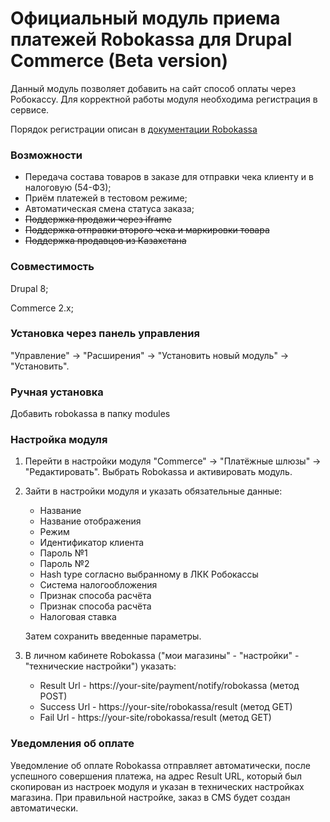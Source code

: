 # Официальный модуль приема платежей Robokassa для Drupal Commerce (Beta version)
Данный модуль позволяет добавить на сайт способ оплаты через Робокассу.
Для корректной работы модуля необходима регистрация в сервисе.

Порядок регистрации описан в [документации Robokassa](https://docs.robokassa.ru/#7844)

### Возможности
* Передача состава товаров в заказе для отправки чека клиенту и в налоговую (54-ФЗ);
* Приём платежей в тестовом режиме;
* Автоматическая смена статуса заказа;
* ~~Поддержка продажи через iframe~~
* ~~Поддержка отправки второго чека и маркировки товара~~
* ~~Поддержка продавцов из Казахстана~~

### Совместимость
Drupal 8;

Commerce 2.x;

### Установка через панель управления

"Управление" -> "Расширения" -> "Установить новый модуль" -> "Установить".

### Ручная установка

Добавить robokassa в папку modules

### Настройка модуля

1. Перейти в настройки модуля "Commerce" -> "Платёжные шлюзы" -> "Редактировать".
Выбрать Robokassa и активировать модуль.
2. Зайти в настройки модуля и указать обязательные данные:
    * Название
    * Название отображения
    * Режим
    * Идентификатор клиента
    * Пароль №1
    * Пароль №2
    * Hash type согласно выбранному в ЛКК Робокассы
    * Система налогообложения
    * Признак способа расчёта
    * Признак способа расчёта
    * Налоговая ставка

    Затем сохранить введенные параметры.

3. В личном кабинете Robokassa ("мои магазины" - "настройки" - "технические настройки") указать:

   * Result Url - https://your-site/payment/notify/robokassa (метод POST)
   * Success Url - https://your-site/robokassa/result (метод GET)
   * Fail Url - https://your-site/robokassa/result (метод GET)

### Уведомления об оплате

Уведомление об оплате Robokassa отправляет автоматически, после успешного совершения платежа, на адрес Result URL, который был скопирован из настроек модуля и указан в технических настройках магазина.
При правильной настройке, заказ в CMS будет создан автоматически.
